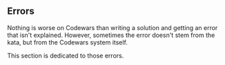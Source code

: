 Errors
------

Nothing is worse on Codewars than writing a solution and getting an error that
isn't explained. However, sometimes the error doesn't stem from the kata, but
from the Codewars system itself.

This section is dedicated to those errors.

